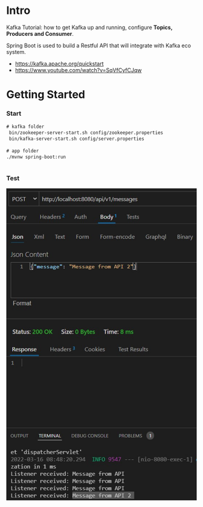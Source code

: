 # Intro

Kafka Tutorial: how to get Kafka up and running, configure **Topics, Producers and Consumer**. 

Spring Boot is used to build a Restful API that will integrate with Kafka eco system.

* https://kafka.apache.org/quickstart
* https://www.youtube.com/watch?v=SqVfCyfCJqw


# Getting Started

### Start

```
# kafka folder
 bin/zookeeper-server-start.sh config/zookeeper.properties
 bin/kafka-server-start.sh config/server.properties

# app folder
./mvnw spring-boot:run


```
### Test

![](kafka_publish_test.jpg)